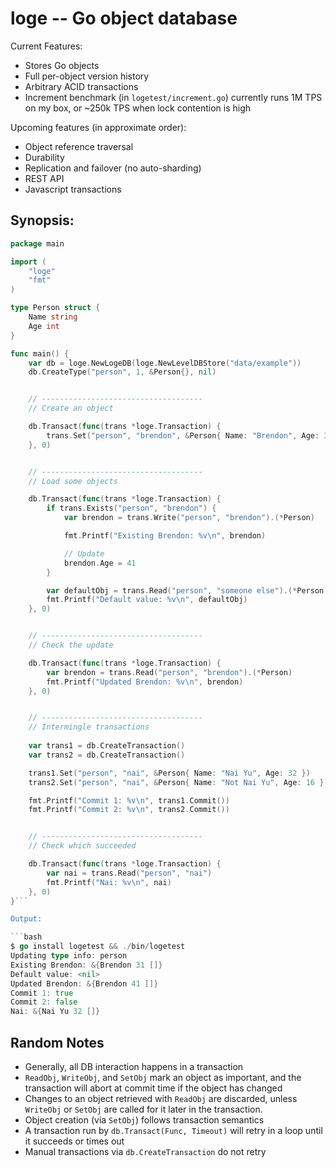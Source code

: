loge -- Go object database
==========================

Current Features:

* Stores Go objects
* Full per-object version history
* Arbitrary ACID transactions
* Increment benchmark (in `logetest/increment.go`) currently runs 1M TPS on my box, or ~250k TPS when lock contention is high

Upcoming features (in approximate order):

* Object reference traversal
* Durability
* Replication and failover (no auto-sharding)
* REST API
* Javascript transactions


Synopsis:
---------

```go
package main

import (
	"loge"
	"fmt"
)

type Person struct {
	Name string
	Age int
}

func main() {
	var db = loge.NewLogeDB(loge.NewLevelDBStore("data/example"))
	db.CreateType("person", 1, &Person{}, nil)


	// ------------------------------------
	// Create an object

	db.Transact(func(trans *loge.Transaction) {
		trans.Set("person", "brendon", &Person{ Name: "Brendon", Age: 31 })
	}, 0)


	// ------------------------------------
	// Load some objects

	db.Transact(func(trans *loge.Transaction) {
		if trans.Exists("person", "brendon") {
			var brendon = trans.Write("person", "brendon").(*Person)

			fmt.Printf("Existing Brendon: %v\n", brendon)

			// Update
			brendon.Age = 41
		}

		var defaultObj = trans.Read("person", "someone else").(*Person)
		fmt.Printf("Default value: %v\n", defaultObj)
	}, 0)


	// ------------------------------------
	// Check the update

	db.Transact(func(trans *loge.Transaction) {
		var brendon = trans.Read("person", "brendon").(*Person)
		fmt.Printf("Updated Brendon: %v\n", brendon)
	}, 0)


	// ------------------------------------
	// Intermingle transactions
	
	var trans1 = db.CreateTransaction()
	var trans2 = db.CreateTransaction()

	trans1.Set("person", "nai", &Person{ Name: "Nai Yu", Age: 32 })
	trans2.Set("person", "nai", &Person{ Name: "Not Nai Yu", Age: 16 })

	fmt.Printf("Commit 1: %v\n", trans1.Commit())
	fmt.Printf("Commit 2: %v\n", trans2.Commit())


	// ------------------------------------
	// Check which succeeded

	db.Transact(func(trans *loge.Transaction) {
		var nai = trans.Read("person", "nai")
		fmt.Printf("Nai: %v\n", nai)
	}, 0)
}```

Output:

```bash
$ go install logetest && ./bin/logetest 
Updating type info: person
Existing Brendon: &{Brendon 31 []}
Default value: <nil>
Updated Brendon: &{Brendon 41 []}
Commit 1: true
Commit 2: false
Nai: &{Nai Yu 32 []}
```

Random Notes
------------

* Generally, all DB interaction happens in a transaction
* `ReadObj`, `WriteObj`, and `SetObj` mark an object as important, and the transaction will abort at commit time if the object has changed
* Changes to an object retrieved with `ReadObj` are discarded, unless `WriteObj` or `SetObj` are called for it later in the transaction.
* Object creation (via `SetObj`) follows transaction semantics
* A transaction run by `db.Transact(Func, Timeout)` will retry in a loop until it succeeds or times out
* Manual transactions via `db.CreateTransaction` do not retry
